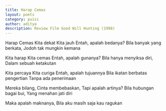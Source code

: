 ```yaml
---
title: Harap Cemas
layout: poets
category: puisi
author: aditya
description: Review Film Good Will Hunting (1998)
---
```


Harap Cemas
Kita dekat
Kita jauh
Entah, apalah bedanya?
Bila banyak yang berkata,
Jodoh tak mungkin kemana

Kita harap
Kita cemas
Entah, apalah gunanya?
Bila hanya menyiksa diri,
Dalam sebuah ketakutan

Kita percaya
Kita curiga
Entah, apalah tujuannya
Bila ikatan berbatas pengertian
Tanpa ada penerimaan

Mereka bilang,
Cinta membebaskan,
Tapi apalah artinya?
Bila hubungan bagai bui,
Yang menahan jati diri

Maka apalah maknanya,
Bila aku masih saja kau ragukan
